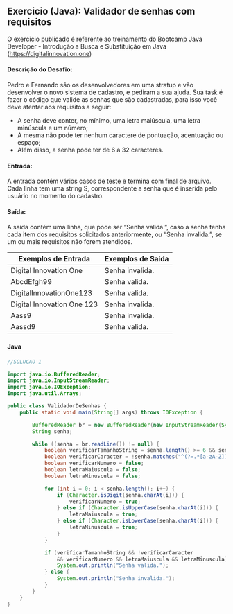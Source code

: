 ## Exercicio (Java):  Validador de senhas com requisitos

O exercicio publicado é referente ao treinamento do Bootcamp Java Developer - Introdução a Busca e Substituição em Java 
(https://digitalinnovation.one)


#### Descrição do Desafio:

Pedro e Fernando são os desenvolvedores em uma stratup e vão desenvolver o novo sistema de cadastro, e pediram a sua ajuda. Sua task é fazer o código que valide as senhas que são cadastradas, para isso você deve atentar aos requisitos a seguir:

- A senha deve conter, no mínimo, uma letra maiúscula, uma letra minúscula e um número;
- A mesma não pode ter nenhum caractere de pontuação, acentuação ou espaço;
- Além disso, a senha pode ter de 6 a 32 caracteres.

#### Entrada: 

A entrada contém vários casos de teste e termina com final de arquivo. Cada linha tem uma string S, correspondente a senha que é inserida pelo usuário no momento do cadastro.

#### Saída: 

A saída contém uma linha, que pode ser “Senha valida.”, caso a senha tenha cada item dos requisitos solicitados anteriormente, ou “Senha invalida.”, se um ou mais requisitos não forem atendidos.

Exemplos de Entrada  | Exemplos de Saída
------------- | -------------
Digital Innovation One | Senha invalida.
AbcdEfgh99 | Senha valida.
DigitalInnovationOne123 | Senha valida.
Digital Innovation One 123 | Senha invalida.
Aass9 | Senha invalida.
Aassd9 | Senha valida.


#### Java　

```java
//SOLUCAO 1

import java.io.BufferedReader;
import java.io.InputStreamReader;
import java.io.IOException;
import java.util.Arrays;

public class ValidadorDeSenhas {
    public static void main(String[] args) throws IOException {

        BufferedReader br = new BufferedReader(new InputStreamReader(System.in));
        String senha;

        while ((senha = br.readLine()) != null) {
            boolean verificarTamanhoString = senha.length() >= 6 && senha.length() <= 32;
            boolean verificarCaracter = !senha.matches("^(?=.*[a-zA-Z])(?=.*[0-9])[A-Za-z0-9]+$");
            boolean verificarNumero = false;
            boolean letraMaiuscula = false;
            boolean letraMinuscula = false;

            for (int i = 0; i < senha.length(); i++) {
                if (Character.isDigit(senha.charAt(i))) {
                    verificarNumero = true;
                } else if (Character.isUpperCase(senha.charAt(i))) {
                    letraMaiuscula = true;
                } else if (Character.isLowerCase(senha.charAt(i))) {
                    letraMinuscula = true;
                }
            }

            if (verificarTamanhoString && !verificarCaracter 
                && verificarNumero && letraMaiuscula && letraMinuscula) {
                System.out.println("Senha valida.");
            } else {
                System.out.println("Senha invalida.");
            }
        }
    }
}
```


